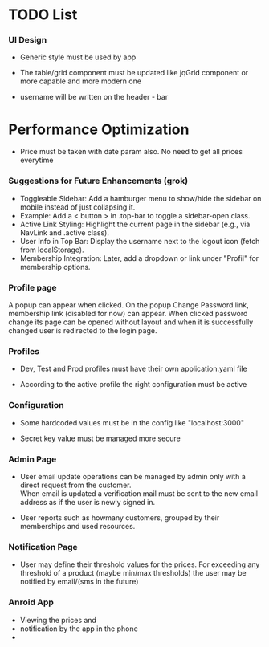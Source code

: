 # TODO List

### UI Design

* Generic style must be used by app

* The table/grid component must be updated like jqGrid component or more capable and more modern one

* username will be written on the header - bar

# Performance Optimization

* Price must be taken with date param also. No need to get all prices everytime

### Suggestions for Future Enhancements (grok)

* Toggleable Sidebar: Add a hamburger menu to show/hide the sidebar on mobile instead of just collapsing it.
* Example: Add a < button > in .top-bar to toggle a sidebar-open class.
* Active Link Styling: Highlight the current page in the sidebar (e.g., via NavLink and .active class).
* User Info in Top Bar: Display the username next to the logout icon (fetch from localStorage).
* Membership Integration: Later, add a dropdown or link under "Profil" for membership options.

### Profile page

 A popup can appear when clicked. On the popup Change Password link, membership link (disabled for now)
can appear. When clicked password change its page can be opened without layout
and when it is successfully changed user is redirected to the login page.


### Profiles

* Dev, Test and Prod profiles must have their own application.yaml file

* According to the active profile the right configuration must be active




### Configuration

* Some hardcoded values must be in the config like "localhost:3000"

* Secret key value must be managed more secure

### Admin Page

* User email update operations can be managed by admin only with a direct request from the customer.  
When email is updated a verification mail must be sent to the new email address as if the 
user is newly signed in.

* User reports such as howmany customers, grouped by their memberships and used resources.

### Notification Page

* User may define their threshold values for the prices. For exceeding any threshold of a product (maybe min/max thresholds) the user may 
be notified by email/(sms in the future)


### Anroid App 

* Viewing the prices and
* notification by the app in the phone
* 